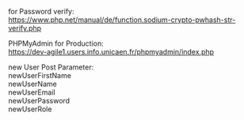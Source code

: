 for Password verify:\
https://www.php.net/manual/de/function.sodium-crypto-pwhash-str-verify.php

PHPMyAdmin for Production: \
https://dev-agile1.users.info.unicaen.fr/phpmyadmin/index.php

new User Post Parameter: \
newUserFirstName\
newUserName\
newUserEmail\
newUserPassword\
newUserRole

